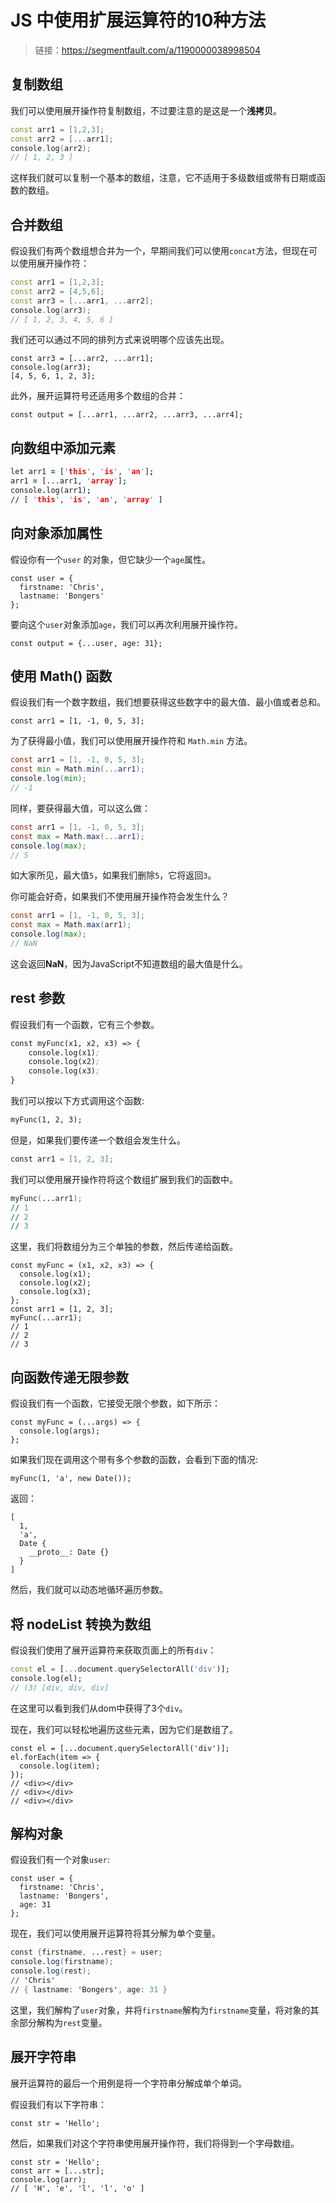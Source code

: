 # JS 中使用扩展运算符的10种方法

> 链接：https://segmentfault.com/a/1190000038998504

## 复制数组

我们可以使用展开操作符复制数组，不过要注意的是这是一个**浅拷贝**。

```cpp
const arr1 = [1,2,3];
const arr2 = [...arr1];
console.log(arr2);
// [ 1, 2, 3 ]
```

这样我们就可以复制一个基本的数组，注意，它不适用于多级数组或带有日期或函数的数组。

## 合并数组

假设我们有两个数组想合并为一个，早期间我们可以使用`concat`方法，但现在可以使用展开操作符：

```cpp
const arr1 = [1,2,3];
const arr2 = [4,5,6];
const arr3 = [...arr1, ...arr2];
console.log(arr3);
// [ 1, 2, 3, 4, 5, 6 ]
```

我们还可以通过不同的排列方式来说明哪个应该先出现。

```angelscript
const arr3 = [...arr2, ...arr1];
console.log(arr3);
[4, 5, 6, 1, 2, 3];
```

此外，展开运算符号还适用多个数组的合并：

```cos
const output = [...arr1, ...arr2, ...arr3, ...arr4];
```

## 向数组中添加元素

```prolog
let arr1 = ['this', 'is', 'an'];
arr1 = [...arr1, 'array'];
console.log(arr1);
// [ 'this', 'is', 'an', 'array' ]
```

## 向对象添加属性

假设你有一个`user` 的对象，但它缺少一个`age`属性。

```ebnf
const user = {
  firstname: 'Chris',
  lastname: 'Bongers'
};
```

要向这个`user`对象添加`age`，我们可以再次利用展开操作符。

```pf
const output = {...user, age: 31};
```

## 使用 Math() 函数

假设我们有一个数字数组，我们想要获得这些数字中的最大值、最小值或者总和。

```accesslog
const arr1 = [1, -1, 0, 5, 3];
```

为了获得最小值，我们可以使用展开操作符和 `Math.min` 方法。

```glsl
const arr1 = [1, -1, 0, 5, 3];
const min = Math.min(...arr1);
console.log(min);
// -1
```

同样，要获得最大值，可以这么做：

```glsl
const arr1 = [1, -1, 0, 5, 3];
const max = Math.max(...arr1);
console.log(max);
// 5
```

如大家所见，最大值`5`，如果我们删除`5`，它将返回`3`。

你可能会好奇，如果我们不使用展开操作符会发生什么？

```glsl
const arr1 = [1, -1, 0, 5, 3];
const max = Math.max(arr1);
console.log(max);
// NaN
```

这会返回**NaN**，因为JavaScript不知道数组的最大值是什么。

## rest 参数

假设我们有一个函数，它有三个参数。

```llvm
const myFunc(x1, x2, x3) => {
    console.log(x1);
    console.log(x2);
    console.log(x3);
}
```

我们可以按以下方式调用这个函数:

```apache
myFunc(1, 2, 3);
```

但是，如果我们要传递一个数组会发生什么。

```actionscript
const arr1 = [1, 2, 3];
```

我们可以使用展开操作符将这个数组扩展到我们的函数中。

```awk
myFunc(...arr1);
// 1
// 2
// 3
```

这里，我们将数组分为三个单独的参数，然后传递给函数。

```gams
const myFunc = (x1, x2, x3) => {
  console.log(x1);
  console.log(x2);
  console.log(x3);
};
const arr1 = [1, 2, 3];
myFunc(...arr1);
// 1
// 2
// 3
```

## 向函数传递无限参数

假设我们有一个函数，它接受无限个参数，如下所示：

```abnf
const myFunc = (...args) => {
  console.log(args);
};
```

如果我们现在调用这个带有多个参数的函数，会看到下面的情况:

```arcade
myFunc(1, 'a', new Date());
```

返回：

```dts
[
  1,
  'a',
  Date {
    __proto__: Date {}
  }
]
```

然后，我们就可以动态地循环遍历参数。

## 将 nodeList 转换为数组

假设我们使用了展开运算符来获取页面上的所有`div`：

```dart
const el = [...document.querySelectorAll('div')];
console.log(el);
// (3) [div, div, div]
```

在这里可以看到我们从dom中获得了3个`div`。

现在，我们可以轻松地遍历这些元素，因为它们是数组了。

```xquery
const el = [...document.querySelectorAll('div')];
el.forEach(item => {
  console.log(item);
});
// <div></div>
// <div></div>
// <div></div>
```

## 解构对象

假设我们有一个对象`user`:

```ebnf
const user = {
  firstname: 'Chris',
  lastname: 'Bongers',
  age: 31
};
```

现在，我们可以使用展开运算符将其分解为单个变量。

```awk
const {firstname, ...rest} = user;
console.log(firstname);
console.log(rest);
// 'Chris'
// { lastname: 'Bongers', age: 31 }
```

这里，我们解构了`user`对象，并将`firstname`解构为`firstname`变量，将对象的其余部分解构为`rest`变量。

## 展开字符串

展开运算符的最后一个用例是将一个字符串分解成单个单词。

假设我们有以下字符串：

```axapta
const str = 'Hello';
```

然后，如果我们对这个字符串使用展开操作符，我们将得到一个字母数组。

```autoit
const str = 'Hello';
const arr = [...str];
console.log(arr);
// [ 'H', 'e', 'l', 'l', 'o' ]
```

